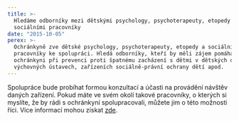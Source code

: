 ```yaml
---
title: >-
  Hledáme odborníky mezi dětskými psychology, psychoterapeuty, etopedy a
  sociálními pracovníky
date: "2015-10-05"
perex: >-
  Ochránkyně zve dětské psychology, psychoterapeuty, etopedy a sociální
  pracovníky ke spolupráci. Hledá odborníky, kteří by měli zájem pomáhat
  ochránkyni při prevenci proti špatnému zacházení s dětmi v dětských domovech,
  výchovných ústavech, zařízeních sociálně-právní ochrany dětí apod.
---
```




Spolupráce bude 
probíhat formou konzultací a účasti na provádění návštěv daných 
zařízení. Pokud máte ve svém okolí takové pracovníky, o
kterých si myslíte, že by rádi s ochránkyní spolupracovali, můžete jim o
této možnosti říci. Více informací mohou získat [zde](http://www.ochrance.cz/aktualne/tiskove-zpravy-2015/hledame-odborniky-z-rad-detskych-psychologu-psychoterapeutu-etopedu-a-socialnich-pracovn/). 



